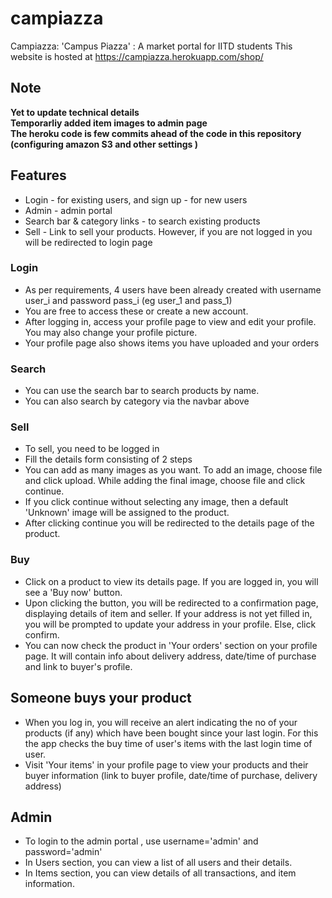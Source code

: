 # campiazza
Campiazza: 'Campus Piazza' : A market portal for IITD students
This website is hosted at https://campiazza.herokuapp.com/shop/

## Note
__Yet to update technical details__<br>
__Temporarliy added item images to admin page__<br>
__The heroku code is few commits ahead of the code in this repository (configuring amazon S3 and other settings )__

## Features
* Login - for existing users, and sign up - for new users 
* Admin - admin portal
* Search bar & category links - to search existing products
* Sell - Link to sell your products. However, if you are not logged in you will be redirected to login page


### Login
* As per requirements, 4 users have been already created with username user_i and password pass_i (eg user_1 and pass_1)
* You are free to access these or create a new account.
* After logging in, access your profile page to view and edit your profile. You may also change your profile picture.
* Your profile page also shows items you have uploaded and your orders

### Search
* You can use the search bar to search products by name.
* You can also search by category via the navbar above

### Sell
* To sell, you need to be logged in
* Fill the details form consisting of 2 steps
* You can add as many images as you want. To add an image, choose file and click upload. While adding the final image, choose file and click continue.
* If you click continue without selecting any image, then a default 'Unknown' image will be assigned to the product.
* After clicking continue you will be redirected to the details page of the product.

### Buy
* Click on a product to view its details page. If you are logged in, you will see a 'Buy now' button.
* Upon clicking the button, you will be redirected to a confirmation page, displaying details of item and seller. If your address is not yet filled in, you will be prompted to update your address in your profile. Else, click confirm.
* You can now check the product in 'Your orders' section on your profile page. It will contain info about delivery address, date/time of purchase and link to buyer's profile.

## Someone buys your product
* When you log in, you will receive an alert indicating the no of your products (if any) which have been bought since your last login. For this the app checks the buy time of user's items with the last login time of user.
* Visit 'Your items' in your profile page to view your products and their buyer information (link to buyer profile, date/time of purchase, delivery address)

## Admin
* To login to the admin portal , use username='admin' and password='admin'
* In Users section, you can view a list of all users and their details. 
* In Items section, you can view details of all transactions, and item information.

